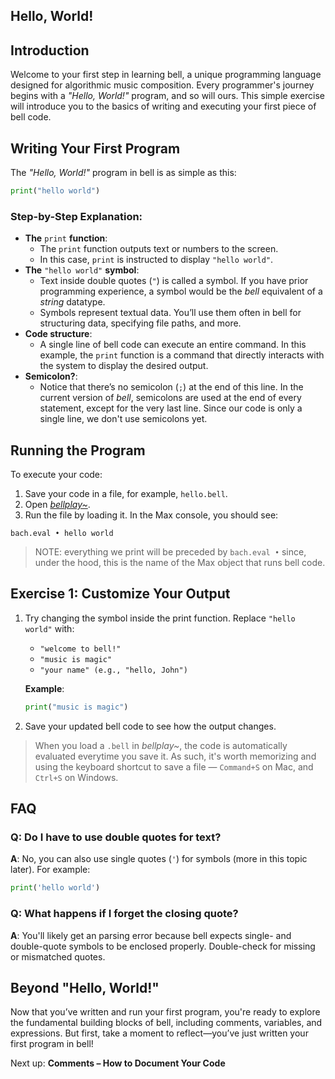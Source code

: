 ## Hello, World!

## Introduction

Welcome to your first step in learning bell, a unique programming language designed for algorithmic music composition. Every programmer's journey begins with a _"Hello, World!"_ program, and so will ours. This simple exercise will introduce you to the basics of writing and executing your first piece of bell code.

## Writing Your First Program

The _"Hello, World!"_ program in bell is as simple as this:

```py
print("hello world")
```

### Step-by-Step Explanation:

- **The** `print` **function**:
  - The `print` function outputs text or numbers to the screen.
  - In this case, `print` is instructed to display `"hello world"`.
- **The** `"hello world"` **symbol**:
  - Text inside double quotes (`"`) is called a symbol. If you have prior programming experience, a symbol would be the _bell_ equivalent of a _string_ datatype.
  - Symbols represent textual data. You’ll use them often in bell for structuring data, specifying file paths, and more.
- **Code structure**:
  - A single line of bell code can execute an entire command. In this example, the `print` function is a command that directly interacts with the system to display the desired output.
- **Semicolon?**:
  - Notice that there’s no semicolon (`;`) at the end of this line. In the current version of _bell_, semicolons are used at the end of every statement, except for the very last line. Since our code is only a single line, we don't use semicolons yet.

## Running the Program

To execute your code:

1. Save your code in a file, for example, `hello.bell`.
2. Open [_bellplay~_](https://github.com/felipetovarhenao/bellplay/releases/latest).
3. Run the file by loading it. In the Max console, you should see:

```
bach.eval • hello world
```

> NOTE: everything we print will be preceded by `bach.eval •` since, under the hood, this is the name of the Max object that runs bell code.

## Exercise 1: Customize Your Output

1. Try changing the symbol inside the print function. Replace `"hello world"` with:
   - `"welcome to bell!"`
   - `"music is magic"`
   - `"your name" (e.g., "hello, John")`
   
   **Example**:
    ```py
    print("music is magic")
    ```
2. Save your updated bell code to see how the output changes.

> When you load a `.bell` in _bellplay~_, the code is automatically evaluated everytime you save it. As such, it's worth memorizing and using the keyboard shortcut to save a file — `Command+S` on Mac, and `Ctrl+S` on Windows.


## FAQ

### Q: Do I have to use double quotes for text?
**A**: No, you can also use single quotes (`'`) for symbols (more in this topic later). For example:

```py
print('hello world')
```

### Q: What happens if I forget the closing quote?
**A**: You'll likely get an parsing error because bell expects single- and double-quote symbols to be enclosed properly. Double-check for missing or mismatched quotes.

## Beyond "Hello, World!"
Now that you’ve written and run your first program, you're ready to explore the fundamental building blocks of bell, including comments, variables, and expressions. But first, take a moment to reflect—you’ve just written your first program in bell!

Next up: **Comments – How to Document Your Code**